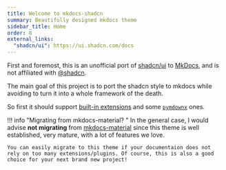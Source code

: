 ```yaml
---
title: Welcome to mkdocs-shadcn
summary: Beautifully designed mkdocs theme
sidebar_title: Home
order: 0
external_links:
  "shadcn/ui": https://ui.shadcn.com/docs
---
```



First and foremost, this is an unofficial port of [shadcn/ui](https://ui.shadcn.com/) to [MkDocs](https://www.mkdocs.org), and is not affiliated with [@shadcn](https://twitter.com/shadcn).

The main goal of this project is to port the shadcn style to mkdocs while avoiding to turn it into a whole framework of the death.

So first it should support [built-in extensions](https://python-markdown.github.io/extensions/) and some [`pymdownx`](https://facelessuser.github.io/pymdown-extensions/) ones.


!!! info "Migrating from mkdocs-material? "
    In the general case, I would advise **not migrating** from [mkdocs-material](https://squidfunk.github.io/mkdocs-material/) since this theme is well established, very mature, with a lot of features we love.

    You can easily migrate to this theme if your documentaion does not rely on too many extensions/plugins. Of course, this is also a good choice for your next brand new project!